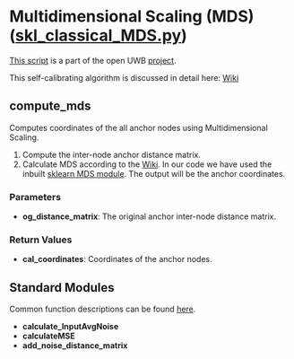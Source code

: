 # Multidimensional Scaling (MDS) ([skl_classical_MDS.py](https://github.com/jonathanrjpereira/UWB/blob/master/MDS/skl_classical_MDS.py))

[This script](https://github.com/seemeekang/UWB/tree/master/MDS) is a part of the open UWB [project](https://github.com/seemeekang/UWB).

This self-calibrating algorithm is discussed in detail here: [Wiki](https://github.com/jonathanrjpereira/UWB/wiki/Multidimensional-Scaling-(MDS))

## compute_mds
Computes coordinates of the all anchor nodes using Multidimensional Scaling.

 1. Compute the inter-node anchor distance matrix.
 2. Calculate MDS according to the [Wiki](https://github.com/jonathanrjpereira/UWB/wiki/Multidimensional-Scaling-(MDS)). In our code we have used the inbuilt [sklearn MDS module](https://scikit-learn.org/stable/modules/generated/sklearn.manifold.MDS.html). The output will be the anchor coordinates. 


### Parameters
- **og_distance_matrix**: The original anchor inter-node distance matrix. 
### Return Values
- **cal_coordinates**: Coordinates of the anchor nodes.
 
## Standard Modules
Common function descriptions can be found [here](https://github.com/jonathanrjpereira/UWB/tree/master/Standard_Modules).

- **calculate_InputAvgNoise**
- **calculateMSE**
- **add_noise_distance_matrix**
